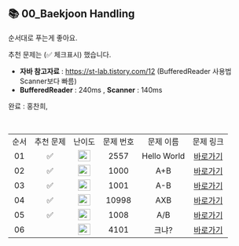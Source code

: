 ## 📚 00_Baekjoon Handling

순서대로 푸는게 좋아요.

추천 문제는 (✅ 체크표시) 했습니다.

- **자바 참고자료** : https://st-lab.tistory.com/12 (BufferedReader 사용법 Scanner보다 빠름) 
- **BufferedReader** : 240ms , **Scanner** : 140ms

완료 : 홍찬희, 

<br/>

<table>
  <tr>
    <td align="center">순서</td>
    <td align="center">추천 문제</td>
    <td align="center">난이도</td>
    <td align="center">문제 번호</td>
    <td align="center">문제 이름</td>
    <td align="center">문제 링크</td>
  </tr>
  <tr>
    <td align="center">01</td>
    <td align="center">✅</td>
    <td align="center"><img height="23px" width="25px" src="https://d2gd6pc034wcta.cloudfront.net/tier/1.svg"></td>
    <td align="center">2557</td>
    <td align="center">Hello World</td>
    <td align="center"><a href="https://www.acmicpc.net/problem/2557">바로가기</a></td>
  </tr>
  <tr>
    <td align="center">02</td>
    <td align="center">✅</td>
    <td align="center"><img height="23px" width="25px" src="https://d2gd6pc034wcta.cloudfront.net/tier/1.svg"></td>
    <td align="center">1000</td>
    <td align="center">A+B</td>
    <td align="center"><a href="https://www.acmicpc.net/problem/1000">바로가기</a></td>
  </tr>
  <tr>
    <td align="center">03</td>
    <td align="center">✅</td>
    <td align="center"><img height="23px" width="25px" src="https://d2gd6pc034wcta.cloudfront.net/tier/1.svg"></td>
    <td align="center">1001</td>
    <td align="center">A-B</td>
    <td align="center"><a href="https://www.acmicpc.net/problem/1001">바로가기</a></td>
  </tr>
  <tr>
    <td align="center">04</td>
    <td align="center">✅</td>
    <td align="center"><img height="23px" width="25px" src="https://d2gd6pc034wcta.cloudfront.net/tier/1.svg"></td>
    <td align="center">10998</td>
    <td align="center">AXB</td>
    <td align="center"><a href="https://www.acmicpc.net/problem/10998">바로가기</a></td>
  </tr>
  <tr>
    <td align="center">05</td>
    <td align="center">✅</td>
    <td align="center"><img height="23px" width="25px" src="https://d2gd6pc034wcta.cloudfront.net/tier/2.svg"></td>
    <td align="center">1008</td>
    <td align="center">A/B</td>
    <td align="center"><a href="https://www.acmicpc.net/problem/1008">바로가기</a></td>
  </tr>
  <tr>
    <td align="center">06</td>
    <td align="center"></td>
    <td align="center"><img height="23px" width="25px" src="https://d2gd6pc034wcta.cloudfront.net/tier/3.svg"></td>
    <td align="center">4101</td>
    <td align="center">크냐?</td>
    <td align="center"><a href="https://www.acmicpc.net/problem/4101">바로가기</a></td>
  </tr>
</table>

<br/><br/>
